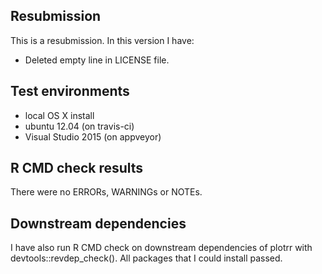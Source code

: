 ## Resubmission
This is a resubmission. In this version I have:

* Deleted empty line in LICENSE file.

## Test environments
* local OS X install
* ubuntu 12.04 (on travis-ci)
* Visual Studio 2015 (on appveyor)

## R CMD check results
There were no ERRORs, WARNINGs or NOTEs.

## Downstream dependencies
I have also run R CMD check on downstream dependencies of plotrr with devtools::revdep_check(). All packages that I could install passed.
